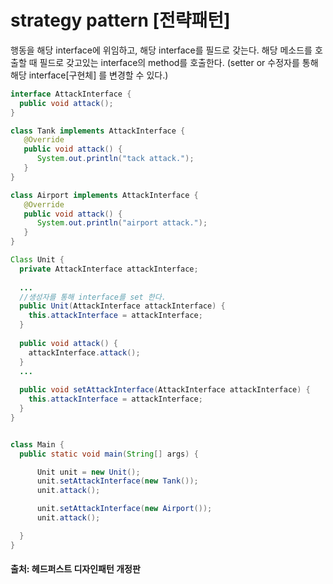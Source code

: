 # strategy pattern [전략패턴]

행동을 해당 interface에 위임하고, 해당 interface를 필드로 갖는다.
해당 메소드를 호출할 때 필드로 갖고있는 interface의 method를 호출한다.
(setter or 수정자를 통해 해당 interface[구현체] 를 변경할 수 있다.)

```java
interface AttackInterface {
  public void attack();
}
```

```java
class Tank implements AttackInterface {
   @Override
   public void attack() {
      System.out.println("tack attack.");
   }
}
```

```java
class Airport implements AttackInterface {
   @Override
   public void attack() {
      System.out.println("airport attack.");
   }
}
```

```java
Class Unit {
  private AttackInterface attackInterface;
  
  ...
  //생성자를 통해 interface를 set 한다.
  public Unit(AttackInterface attackInterface) {
    this.attackInterface = attackInterface;
  }
  
  public void attack() {
    attackInterface.attack();
  }
  ...
  
  public void setAttackInterface(AttackInterface attackInterface) {
    this.attackInterface = attackInterface;
  }
}
```

```java

class Main {
  public static void main(String[] args) {

      Unit unit = new Unit();
      unit.setAttackInterface(new Tank());
      unit.attack();

      unit.setAttackInterface(new Airport());
      unit.attack();

  }
}
```



#### 출처: 헤드퍼스트 디자인패턴 개정판
